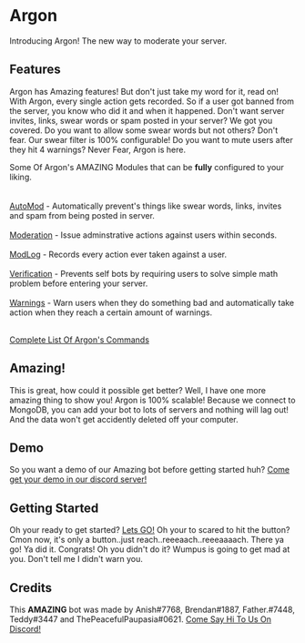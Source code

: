 ![]()
# Argon

Introducing Argon! The new way to moderate your server.

## Features
Argon has Amazing features! But don't just take my word for it, read on! With Argon, every single action gets recorded. So if a user got banned from the server, you know who did it and when it happened. Don't want server invites, links, swear words or spam posted in your server? We got you covered. Do you want to allow some swear words but not others? Don't fear. Our swear filter is 100% configurable! Do you want to mute users after they hit 4 warnings? Never Fear, Argon is here.


Some Of Argon's AMAZING Modules that can be __fully__ configured to your liking.
<br><br><br>
[AutoMod](https://github.com/ArgonMod/ArgonMod/wiki/Commands#auto-mod) - Automatically prevent's things like swear words, links, invites and spam from being posted in server.
<br><br>
[Moderation](https://github.com/ArgonMod/ArgonMod/wiki/Commands#moderation) - Issue adminstrative actions against users within seconds. 
<br><br>
[ModLog](https://github.com/ArgonMod/ArgonMod/wiki/Commands#mod-log) - Records every action ever taken against a user.
<br><br>
[Verification](https://github.com/ArgonMod/ArgonMod/wiki/Commands#verification) - Prevents self bots by requiring users to solve simple math problem before entering your server.
<br><br>
[Warnings](https://github.com/ArgonMod/ArgonMod/wiki/Commands#moderation) - Warn users when they do something bad and automatically take action when they reach a certain amount of warnings.
<br><br>


[Complete List Of Argon's Commands](https://github.com/ArgonMod/ArgonMod/wiki/Commands)


## Amazing!
This is great, how could it possible get better? Well, I have one more amazing thing to show you! Argon is 100% scalable! Because we connect to MongoDB, you can add your bot to lots of servers and nothing will lag out! And the data won't get accidently deleted off your computer.


## Demo
So you want a demo of our Amazing bot before getting started huh? [Come get your demo in our discord server!](https://discord.gg/G6gzQ6P)

## Getting Started
Oh your ready to get started?  [Lets GO!](https://github.com/ArgonMod/ArgonMod/wiki/Getting-Started) Oh your to scared to hit the button? Cmon now, it's only a button..just reach..reeeaach..reeeaaaach. There ya go! Ya did it. Congrats! Oh you didn't do it? Wumpus is going to get mad at you. Don't tell me I didn't warn you.

## Credits
This __AMAZING__ bot was made by Anish#7768, Brendan#1887, Father.#7448, Teddy#3447 and ThePeacefulPaupasia#0621.
[Come Say Hi To Us On Discord!](https://discord.gg/G6gzQ6P)
